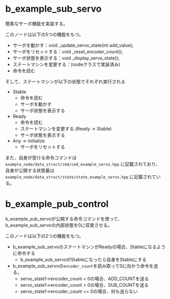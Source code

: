 # b_example_sub_servo

簡素なサーボ機能を実装する。

このノードは以下の5つの機能をもつ。
- サーボを動かす：void _update_servo_state(int add_value);
- サーボをリセットする：void _reset_encoder_count();
- サーボ状態を表示する：void _display_servo_state();
- ステートマシンを変更する：(nodeクラスで実装済み)
- 命令を読む

そして、ステートマシンが以下の状態でそれぞれ実行される
- Stable
    - 命令を読む
    - サーボを動かす
    - サーボ状態を表示する
- Ready
    - 命令を読む
    - ステートマシンを変更する (Ready -> Stable)
    - サーボ状態を表示する
- Any -> initialize
    - サーボをリセットする

また、自身が受ける命令コマンドは `example_node/data_struct/cmd/cmd_example_servo.hpp` に記載されており、
自身が公開する状態量は `example_node/data_struct/state/state_example_servo.hpp` に記載されている。

# b_example_pub_control

b_example_sub_servoが公開する命令コマンドを使って、b_example_sub_servoの内部状態を0に収束させる。

このノードは以下の2つの機能をもつ。
- b_example_sub_servoのステートマシンがReadyの場合、Stableになるように命令する
    - b_example_sub_servoがStableになったら自身をStableにする
- b_example_sub_servoの`encoder_count`を読み取って0に向かう命令を送る。
    - servo_state1->encoder_count < 0の場合、ADD_COUNTを送る
    - servo_state1->encoder_count > 0の場合、SUB_COUNTを送る
    - servo_state1->encoder_count == 0の場合、何も送らない
